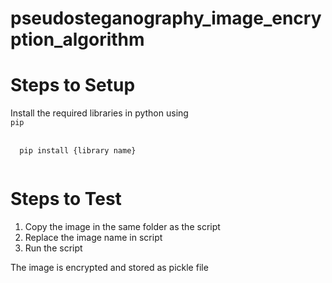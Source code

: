 # pseudosteganography_image_encryption_algorithm
<H1>Steps to Setup</H1>
Install the required libraries in python using 
<code>
pip
</code>
  <br>
<code>
  pip install {library name}
  </code>
<H1>Steps to Test</H1>
<OL>
<LI>Copy the image in the same folder as the script</LI>
<LI>Replace the image name in script</LI>
<LI>Run the script</LI>
</OL>
The image is encrypted and stored as pickle file
